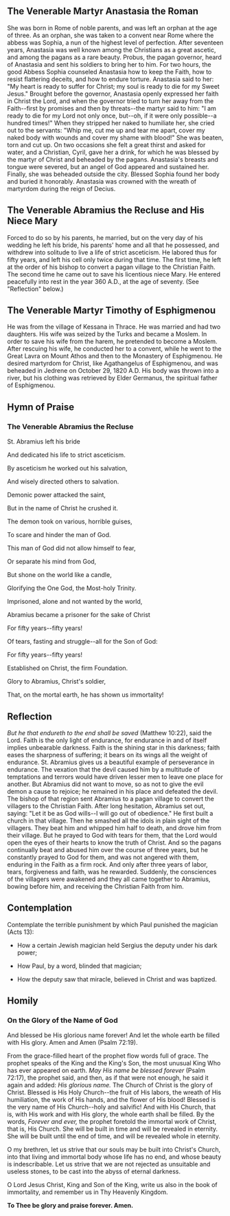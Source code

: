 ## The Venerable Martyr Anastasia the Roman

She was born in Rome of noble parents, and was left an orphan at the age of three. As an orphan, she was taken to a convent near Rome where the abbess was Sophia, a nun of the highest level of perfection. After seventeen years, Anastasia was well known among the Christians as a great ascetic, and among the pagans as a rare beauty. Probus, the pagan governor, heard of Anastasia and sent his soldiers to bring her to him. For two hours, the good Abbess Sophia counseled Anastasia how to keep the Faith, how to resist flattering deceits, and how to endure torture. Anastasia said to her: "My heart is ready to suffer for Christ; my soul is ready to die for my Sweet Jesus." Brought before the governor, Anastasia openly expressed her faith in Christ the Lord, and when the governor tried to turn her away from the Faith--first by promises and then by threats--the martyr said to him: "I am ready to die for my Lord not only once, but--oh, if it were only possible--a hundred times!" When they stripped her naked to humiliate her, she cried out to the servants: "Whip me, cut me up and tear me apart, cover my naked body with wounds and cover my shame with blood!" She was beaten, torn and cut up. On two occasions she felt a great thirst and asked for water, and a Christian, Cyril, gave her a drink, for which he was blessed by the martyr of Christ and beheaded by the pagans. Anastasia's breasts and tongue were severed, but an angel of God appeared and sustained her. Finally, she was beheaded outside the city. Blessed Sophia found her body and buried it honorably. Anastasia was crowned with the wreath of martyrdom during the reign of Decius.

## The Venerable Abramius the Recluse and His Niece Mary

Forced to do so by his parents, he married, but on the very day of his wedding he left his bride, his parents' home and all that he possessed, and withdrew into solitude to live a life of strict asceticism. He labored thus for fifty years, and left his cell only twice during that time. The first time, he left at the order of his bishop to convert a pagan village to the Christian Faith. The second time he came out to save his licentious niece Mary. He entered peacefully into rest in the year 360 A.D., at the age of seventy. (See "Reflection" below.)

## The Venerable Martyr Timothy of Esphigmenou

He was from the village of Kessana in Thrace. He was married and had two daughters. His wife was seized by the Turks and became a Moslem. In order to save his wife from the harem, he pretended to become a Moslem. After rescuing his wife, he conducted her to a convent, while he went to the Great Lavra on Mount Athos and then to the Monastery of Esphigmenou. He desired martyrdom for Christ, like Agathangelus of Esphigmenou, and was beheaded in Jedrene on October 29, 1820 A.D. His body was thrown into a river, but his clothing was retrieved by Elder Germanus, the spiritual father of Esphigmenou.

## Hymn of Praise

### The Venerable Abramius the Recluse

St. Abramius left his bride

And dedicated his life to strict asceticism.

By asceticism he worked out his salvation,

And wisely directed others to salvation.

Demonic power attacked the saint,

But in the name of Christ he crushed it.

The demon took on various, horrible guises,

To scare and hinder the man of God.

This man of God did not allow himself to fear,

Or separate his mind from God,

But shone on the world like a candle,

Glorifying the One God, the Most-holy Trinity.

Imprisoned, alone and not wanted by the world,

Abramius became a prisoner for the sake of Christ

For fifty years--fifty years!

Of tears, fasting and struggle--all for the Son of God:

For fifty years--fifty years!

Established on Christ, the firm Foundation.

Glory to Abramius, Christ's soldier,

That, on the mortal earth, he has shown us immortality!

## Reflection

*But he that endureth to the end shall be saved* (Matthew 10:22), said the Lord. Faith is the only light of endurance, for endurance in and of itself implies unbearable darkness. Faith is the shining star in this darkness; faith eases the sharpness of suffering; it bears on its wings all the weight of endurance. St. Abramius gives us a beautiful example of perseverance in endurance. The vexation that the devil caused him by a multitude of temptations and terrors would have driven lesser men to leave one place for another. But Abramius did not want to move, so as not to give the evil demon a cause to rejoice; he remained in his place and defeated the devil. The bishop of that region sent Abramius to a pagan village to convert the villagers to the Christian Faith. After long hesitation, Abramius set out, saying: "Let it be as God wills--I will go out of obedience." He first built a church in that village. Then he smashed all the idols in plain sight of the villagers. They beat him and whipped him half to death, and drove him from their village. But he prayed to God with tears for them, that the Lord would open the eyes of their hearts to know the truth of Christ. And so the pagans continually beat and abused him over the course of three years, but he constantly prayed to God for them, and was not angered with them, enduring in the Faith as a firm rock. And only after three years of labor, tears, forgiveness and faith, was he rewarded. Suddenly, the consciences of the villagers were awakened and they all came together to Abramius, bowing before him, and receiving the Christian Faith from him.

## Contemplation

Contemplate the terrible punishment by which Paul punished the magician (Acts 13):

- How a certain Jewish magician held Sergius the deputy under his dark power;

- How Paul, by a word, blinded that magician;

- How the deputy saw that miracle, believed in Christ and was baptized.

## Homily

### On the Glory of the Name of God

And blessed be His glorious name forever! And let the whole earth be filled with His glory. Amen and Amen (Psalm 72:19).

From the grace-filled heart of the prophet flow words full of grace. The prophet speaks of the King and the King's Son, the most unusual King Who has ever appeared on earth. *May His name be blessed forever* (Psalm 72:17), the prophet said, and then, as if that were not enough, he said it again and added: *His glorious name.* The Church of Christ is the glory of Christ. Blessed is His Holy Church--the fruit of His labors, the wreath of His humiliation, the work of His hands, and the flower of His blood! Blessed is the very name of His Church--holy and salvific! And with His Church, that is, with His work and with His glory, the whole earth shall be filled. By the words, *Forever and ever,* the prophet foretold the immortal work of Christ, that is, His Church. She will be built in time and will be revealed in eternity. She will be built until the end of time, and will be revealed whole in eternity.

O my brethren, let us strive that our souls may be built into Christ's Church, into that living and immortal body whose life has no end, and whose beauty is indescribable. Let us strive that we are not rejected as unsuitable and useless stones, to be cast into the abyss of eternal darkness.

O Lord Jesus Christ, King and Son of the King, write us also in the book of immortality, and remember us in Thy Heavenly Kingdom.

**To Thee be glory and praise forever. Amen.**
